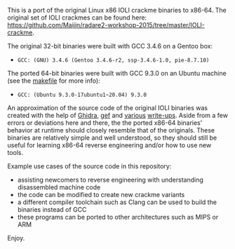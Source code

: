 This is a port of the original Linux x86 IOLI crackme binaries to x86-64. The original set of IOLI crackmes can be found here: https://github.com/Maijin/radare2-workshop-2015/tree/master/IOLI-crackme. 

The original 32-bit binaries were built with GCC 3.4.6 on a Gentoo box:
 - ```GCC: (GNU) 3.4.6 (Gentoo 3.4.6-r2, ssp-3.4.6-1.0, pie-8.7.10)```

The ported 64-bit binaries were built with GCC 9.3.0 on an Ubuntu machine (see the [makefile](https://github.com/BinaryResearch/IOLI64/blob/main/source/Makefile) for more info):
 - ```GCC: (Ubuntu 9.3.0-17ubuntu1~20.04) 9.3.0```

An approximation of the source code of the original IOLI binaries was created with the help of [Ghidra](https://github.com/NationalSecurityAgency/ghidra), [gef](https://github.com/hugsy/gef) and [various](https://dustri.org/b/defeating-ioli-with-radare2.html) [write-ups](https://book.rada.re/crackmes/ioli/intro.html). Aside from a few errors or deviations here and there, the the ported x86-64 binaries' behavior at runtime should closely resemble that of the originals. These binaries are relatively simple and well understood, so they should still be useful for learning x86-64 reverse engineering and/or how to use new tools.

Example use cases of the source code in this repository:
 - assisting newcomers to reverse engineering with understanding disassembled machine code
 - the code can be modified to create new crackme variants
 - a different compiler toolchain such as Clang can be used to build the binaries instead of GCC
 - these programs can be ported to other architectures such as MIPS or ARM
 
 Enjoy.
